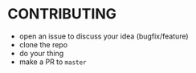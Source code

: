 # CONTRIBUTING

- open an issue to discuss your idea (bugfix/feature)
- clone the repo
- do your thing
- make a PR to `master`
